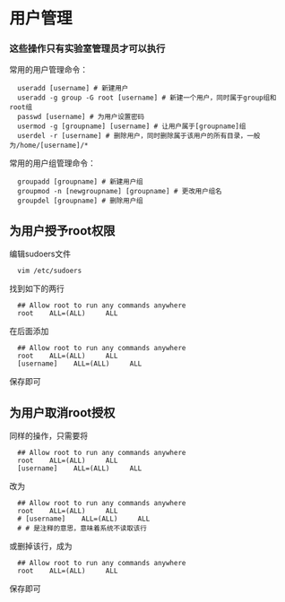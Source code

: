 # 用户管理
### 这些操作只有实验室管理员才可以执行

常用的用户管理命令：
```
  useradd [username] # 新建用户
  useradd -g group -G root [username] # 新建一个用户，同时属于group组和root组
  passwd [username] # 为用户设置密码
  usermod -g [groupname] [username] # 让用户属于[groupname]组
  userdel -r [username] # 删除用户，同时删除属于该用户的所有目录，一般为/home/[username]/*
```

常用的用户组管理命令：
```
  groupadd [groupname] # 新建用户组
  groupmod -n [newgroupname] [groupname] # 更改用户组名
  groupdel [groupname] # 删除用户组
```

## 为用户授予root权限  
编辑sudoers文件
```
  vim /etc/sudoers
```
找到如下的两行  
```
  ## Allow root to run any commands anywhere  
  root    ALL=(ALL)     ALL  
```
在后面添加  
```
  ## Allow root to run any commands anywhere  
  root    ALL=(ALL)     ALL  
  [username]    ALL=(ALL)     ALL  
```
保存即可  
## 为用户取消root授权  
同样的操作，只需要将  
```
  ## Allow root to run any commands anywhere  
  root    ALL=(ALL)     ALL  
  [username]    ALL=(ALL)     ALL  
```
改为  
```
  ## Allow root to run any commands anywhere  
  root    ALL=(ALL)     ALL  
  # [username]    ALL=(ALL)     ALL  
  # # 是注释的意思，意味着系统不读取该行
```
或删掉该行，成为  
```
  ## Allow root to run any commands anywhere  
  root    ALL=(ALL)     ALL   
```
保存即可  

